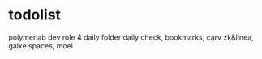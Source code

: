 # todolist
polymerlab dev role 4
daily folder daily check, bookmarks, carv zk&linea, galxe spaces, moei
